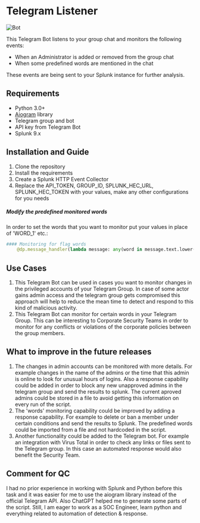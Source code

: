 # Telegram Listener
![Bot](https://publicapi.dev/images/logos/core.telegram.org.png)

This Telegram Bot listens to your group chat and monitors the following events: 
- When an Administrator is added or removed from the group chat
- When some predefined words are mentioned in the chat

These events are being sent to your Splunk instance for further analysis. 


## Requirements
- Python 3.0+
- [Aiogram](https://github.com/aiogram/aiogram) library 
- Telegram group and bot
- API key from Telegram Bot
- Splunk 9.x

## Installation and Guide
1. Clone the repository 
2. Install the requirements 
3. Create a Splunk HTTP Event Collector
4. Replace the API_TOKEN, GROUP_ID, SPLUNK_HEC_URL, SPLUNK_HEC_TOKEN with your values, make any other configurations for you needs

##### Modify the predefined monitored words

In order to set the words that you want to monitor put your values in place of 'WORD_1' etc.:
```py
#### Monitoring for flag words
    @dp.message_handler(lambda message: any(word in message.text.lower() for word in ['WORD_1', 'WORD_2', 'WORD_3']))
```

## Use Cases
1. This Telegram Bot can be used in cases you want to monitor changes in the privileged accounts of your Telegram Group. In case of some actor gains admin access and the telegram group gets compromised this approach will help to reduce the mean time to detect and respond to this kind of malicious activity. 
2. This Telegram Bot can monitor for certain words in your Telegram Group. This can be interesting to Corporate Security Teams in order to monitor for any conflicts or violations of the corporate policies between the group members. 

## What to improve in the future releases
1. The changes in admin accounts can be monitored with more details. For example changes in the name of the admins or the time that this admin is online to look for unusual hours of logins. Also a response capability could be added in order to block any new unapproved admins in the telegram group and send the results to splunk. The current aproved admins could be stored in a file to avoid getting this information on every run of the script. 
2. The 'words' monitoring capability could be improved by adding a response capability. For example to delete or ban a member under certain conditions and send the results to Splunk. The predefined words could be imported from a file and not hardcoded in the script. 
3. Another functionality could be added to the Telegram bot. For example an integration with Virus Total in order to check any links or files sent to the Telegram group. In this case an automated response would also benefit the Security Team. 

## Comment for QC
I had no prior experience in working with Splunk and Python before this task and it was easier for me to use the aiogram library instead of the official Telegram API. Also ChatGPT helped me to generate some parts of the script. Still, I am eager to work as a SOC Engineer, learn python and everything related to automation of detection & response. 

